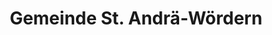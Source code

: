 ---
title: Gemeinde St. Andrä-Wördern
url: /gemeinde-st-andrae-woerdern/
latitude: 48.329
longitude: 16.194
---